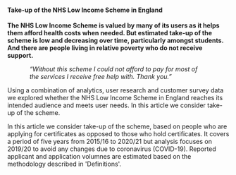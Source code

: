 #### Take-up of the NHS Low Income Scheme in England

**The NHS Low Income Scheme is valued by many of its users as it helps them afford health costs when needed. But estimated take-up of the scheme is low and decreasing over time, particularly amongst students. And there are people living in relative poverty who do not receive support.**

<i style="padding: 0 10%; display: block;">“Without this scheme I could not afford to pay for most of the services I receive free help with. Thank you.”</i>

Using a combination of analytics, user research and customer survey data we 
explored whether the NHS Low Income Scheme in England reaches its intended 
audience and meets user needs. In this article we consider take-up of the scheme.

In this article we consider take-up of the scheme, based on people who are 
applying for certificates as opposed to those who hold certificates. 
It covers a period of five years from 2015/16 to 2020/21 but analysis 
focuses on 2019/20 to avoid any changes due to coronavirus (COVID-19). 
Reported applicant and application volumnes are estimated based 
on the methodology described in 'Definitions'.
